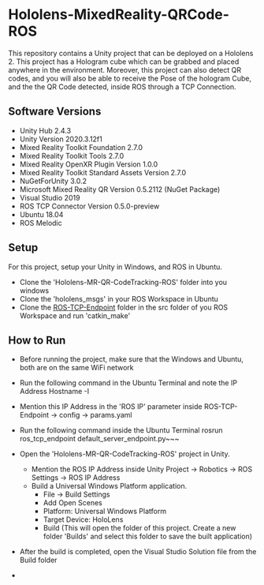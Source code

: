 # Hololens-MixedReality-QRCode-ROS
This repository contains a Unity project that can be deployed on a Hololens 2.
This project has a Hologram cube which can be grabbed and placed anywhere in the environment. Moreover, this project can also detect QR codes, and you will also be able to receive the Pose of the hologram Cube, and the the QR Code detected, inside ROS through a TCP Connection.

## Software Versions
- Unity Hub 2.4.3
- Unity Version 2020.3.12f1
- Mixed Reality Toolkit Foundation 2.7.0
- Mixed Reality Toolkit Tools 2.7.0
- Mixed Reality OpenXR Plugin Version 1.0.0
- Mixed Reality Toolkit Standard Assets Version 2.7.0
- NuGetForUnity 3.0.2
- Microsoft Mixed Reality QR Version 0.5.2112 (NuGet Package)
- Visual Studio 2019
- ROS TCP Connector Version 0.5.0-preview
- Ubuntu 18.04
- ROS Melodic


## Setup
For this project, setup your Unity in Windows, and ROS in Ubuntu.

- Clone the 'Hololens-MR-QR-CodeTracking-ROS' folder into you windows
- Clone the 'hololens_msgs' in your ROS Workspace in Ubuntu
- Clone the [ROS-TCP-Endpoint](https://github.com/Unity-Technologies/ROS-TCP-Endpoint) folder in the src folder of you ROS Workspace and run 'catkin_make'


## How to Run
- Before running the project, make sure that the Windows and Ubuntu, both are on the same WiFi network
- Run the following command in the Ubuntu Terminal and note the IP Address
    Hostname -I
- Mention this IP Address in the 'ROS IP' parameter inside ROS-TCP-Endpoint -> config -> params.yaml
- Run the following command inside the Ubuntu Terminal
    rosrun ros_tcp_endpoint default_server_endpoint.py~~~ 
- Open the 'Hololens-MR-QR-CodeTracking-ROS' project in Unity.
    - Mention the ROS IP Address inside Unity Project -> Robotics -> ROS Settings -> ROS IP Address
    - Build a Universal Windows Platform application.
        -  File -> Build Settings 
        -  Add Open Scenes
        -  Platform: Universal Windows Platform
        -  Target Device: HoloLens
        -  Build (This will open the folder of this project. Create a new folder 'Builds' and select this folder to save the built application)

- After the build is completed, open the Visual Studio Solution file from the Build folder
- 


